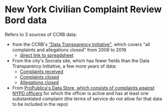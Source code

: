 # New York Civilian Complaint Review Bord data

Refers to 3 sources of CCRB data:


- from the CCRB's ["Data Transparency Initiative"](https://www1.nyc.gov/site/ccrb/policy/data-transparency-initiative-complaints.page), which covers "all complaints and allegations closed" from 2006 to 2016 
    - [direct link to spreadsheet](http://www1.nyc.gov/assets/ccrb/downloads/excel/ccrb_datatransparencyinitiative_20170207.xlsx)
- From the city's Socrata site, which has fewer fields than the Data Transparency Initiative, a few more years of data:
    - [Complaints received](https://data.cityofnewyork.us/Public-Safety/Civilian-Complaint-Review-Board-CCRB-Complaints-Re/63nx-cpi9)
    - [Complaints closed](https://data.cityofnewyork.us/Public-Safety/Civilian-Complaint-Review-Board-CCRB-Complaints-Cl/fx4z-5xg2)
    - [Allegations closed](https://data.cityofnewyork.us/Public-Safety/Civilian-Complaint-Review-Board-CCRB-Allegations-C/xyq2-jjkn)
- From [ProPublica's Data Store, which consists of complaints against NYPD officers](https://www.propublica.org/datastore/dataset/civilian-complaints-against-new-york-city-police-officers) for which the officer is active and has at least one substantiated complaint (the terms of service do not allow for that data to be included in the repo)
